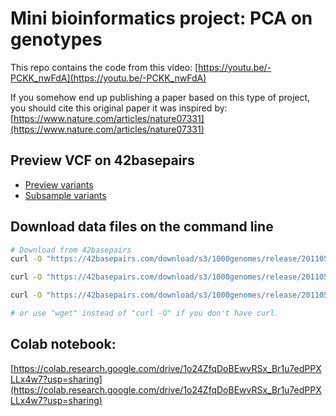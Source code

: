 # Mini bioinformatics project: PCA on genotypes

This repo contains the code from this video:
[https://youtu.be/-PCKK_nwFdA](https://youtu.be/-PCKK_nwFdA)

If you somehow end up publishing a paper based on this type of project, you should cite this original paper it was inspired by: [https://www.nature.com/articles/nature07331](https://www.nature.com/articles/nature07331)

## Preview VCF on 42basepairs

* [Preview variants](https://42basepairs.com/browse/s3/1000genomes/release/20110521?file=ALL.chr22.phase1_release_v3.20101123.snps_indels_svs.genotypes.vcf.gz&preview=variants)
* [Subsample variants](https://42basepairs.com/browse/s3/1000genomes/release/20110521?file=ALL.chr22.phase1_release_v3.20101123.snps_indels_svs.genotypes.vcf.gz&preview=subsample&loci=22%3A16000000-16100000)


## Download data files on the command line

```bash
# Download from 42basepairs
curl -O "https://42basepairs.com/download/s3/1000genomes/release/20110521/ALL.chr22.phase1_release_v3.20101123.snps_indels_svs.genotypes.vcf.gz"

curl -O "https://42basepairs.com/download/s3/1000genomes/release/20110521/ALL.chr22.phase1_release_v3.20101123.snps_indels_svs.genotypes.vcf.gz.tbi"

curl -O "https://42basepairs.com/download/s3/1000genomes/release/20110521/phase1_integrated_calls.20101123.ALL.panel"

# or use "wget" instead of "curl -O" if you don't have curl.
```

## Colab notebook:

[https://colab.research.google.com/drive/1o24ZfqDoBEwvRSx_Br1u7edPPXLLx4w7?usp=sharing](https://colab.research.google.com/drive/1o24ZfqDoBEwvRSx_Br1u7edPPXLLx4w7?usp=sharing)
